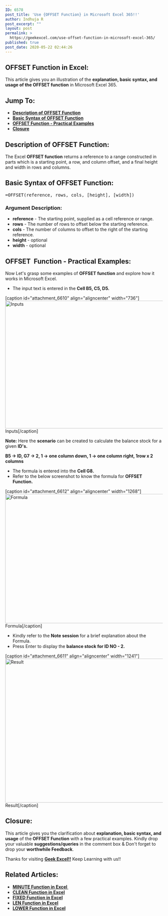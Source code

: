 ```yaml
---
ID: 6578
post_title: 'Use {OFFSET Function} in Microsoft Excel 365!!'
author: Indhuja R
post_excerpt: ""
layout: post
permalink: >
  https://geekexcel.com/use-offset-function-in-microsoft-excel-365/
published: true
post_date: 2020-05-22 02:44:26
---
```

<h2>OFFSET Function in Excel:</h2>
This article gives you an illustration of the <strong>explanation, basic syntax, and usage of the OFFSET function</strong> in Microsoft Excel 365.
<h2>Jump To:</h2>
<ul>
 	<li><a href="#1"><strong>Description of OFFSET Function</strong></a></li>
 	<li><a href="#2"><strong>Basic Syntax of OFFSET Function</strong></a></li>
 	<li><a href="#3"><strong>OFFSET Function - Practical Examples</strong></a></li>
 	<li><a href="#4"><b>Closure</b></a></li>
</ul>
<h2 id="1"><strong>Description of OFFSET Function:</strong></h2>
<div class="field field-name-field-abstract field-type-text-long field-label-above">
<div class="field-items">
<div class="field-item even">

The Excel <strong>OFFSET function</strong> returns a reference to a range constructed in parts which is a starting point, a row, and column offset, and a final height and width in rows and columns.

</div>
</div>
</div>
<h2 id="2"><strong>Basic Syntax of OFFSET Function:</strong></h2>
<pre>=OFFSET(reference, rows, cols, [height], [width])</pre>
<h3><strong>Argument Description:</strong></h3>
<ul>
 	<li class="first"><strong>reference</strong> - The starting point, supplied as a cell reference or range.</li>
 	<li><strong>rows</strong> - The number of rows to offset below the starting reference.</li>
 	<li><strong>cols</strong> - The number of columns to offset to the right of the starting reference.</li>
 	<li><strong>height</strong> - optional</li>
 	<li class="last"><strong>width</strong> - optional</li>
</ul>
<h2 id="3"><strong>OFFSET  Function - Practical Examples:</strong></h2>
Now Let's grasp some examples of <strong>OFFSET </strong><b>function</b> and explore how it works in Microsoft Excel.
<ul>
 	<li>The input text is entered in the <strong>Cell B5, C5, D5.</strong></li>
</ul>
[caption id="attachment_6610" align="aligncenter" width="736"]<img class="wp-image-6610 size-full" src="https://geekexcel.com/wp-content/uploads/2020/05/Screenshot_1-24.png" alt="Inputs" width="736" height="407" /> Inputs[/caption]

<strong>Note:</strong> Here the <strong>scenario</strong> can be created to calculate the balance stock for a given <strong>ID's.</strong>

<strong>B5 → ID, G7 → 2, 1 → one column down, 1 → one column right, 1row x 2 columns</strong>
<ul>
 	<li>The formula is entered into the <strong>Cell G8.</strong></li>
 	<li>Refer to the below screenshot to know the formula for <strong>OFFSET Function.</strong></li>
</ul>
[caption id="attachment_6612" align="aligncenter" width="1268"]<img class="wp-image-6612 size-full" src="https://geekexcel.com/wp-content/uploads/2020/05/Screenshot_51.png" alt="Formula" width="1268" height="412" /> Formula[/caption]
<ul>
 	<li>Kindly refer to the <strong>Note session</strong> for a brief explanation about the Formula.</li>
 	<li>Press Enter to display the <strong>balance stock for ID NO - 2. </strong></li>
</ul>
[caption id="attachment_6611" align="aligncenter" width="1241"]<img class="wp-image-6611 size-full" src="https://geekexcel.com/wp-content/uploads/2020/05/Screenshot_2-17.png" alt="Result" width="1241" height="459" /> Result[/caption]
<h2 id="4">Closure:</h2>
This article gives you the clarification about <strong>explanation, basic syntax, and usage</strong> of the<strong> OFFSET Function</strong> with a few practical examples. Kindly drop your valuable <strong>suggestions/queries</strong> in the comment box &amp; Don't forget to drop your <strong>worthwhile Feedback</strong>.

Thanks for visiting <strong><a href="https://geekexcel.com/">Geek Excel!!</a></strong> Keep Learning with us!!
<h2>Related Articles:</h2>
<ul>
 	<li><a href="https://geekexcel.com/how-to-use-minute-function-in-excel-365/" rel="nofollow"><strong>MINUTE Function in Excel </strong></a></li>
 	<li><a href="https://geekexcel.com/how-to-use-clean-function-in-microsoft-excel-365/" rel="nofollow"><strong>CLEAN Function in Excel</strong></a></li>
 	<li><a href="https://geekexcel.com/how-to-use-fixed-function-in-microsoft-excel-2007/" rel="nofollow"><strong>FIXED Function in Excel</strong></a></li>
 	<li><a href="https://geekexcel.com/how-to-use-len-function-in-microsoft-excel-365/" rel="nofollow"><strong>LEN Function in Excel</strong></a></li>
 	<li><a href="https://geekexcel.com/how-to-use-lower-function-in-microsoft-excel-365/" rel="nofollow"><strong>LOWER Function in Excel</strong></a></li>
</ul>